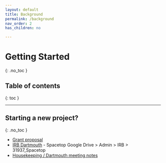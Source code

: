 ```yaml
---
layout: default
title: Background
permalink: /background
nav_order: 2
has_children: no

---
```


# Getting Started
{: .no_toc }

## Table of contents
{: toc }


---


## Starting a new project?
{: .no_toc }
* [Grant proposal]()
* [IRB Dartmouth](https://docs.google.com/document/d/1n40cd_tpweWnyJhhAw2N_eQjr18MHgZkQYiiOobZBiU/edit?usp=sharing) - Spacetop Google Drive > Admin > IRB > 31937_Spacetop
* [Housekeeping / Dartmouth meeting notes](https://docs.google.com/document/d/1n40cd_tpweWnyJhhAw2N_eQjr18MHgZkQYiiOobZBiU/edit?usp=sharing)
